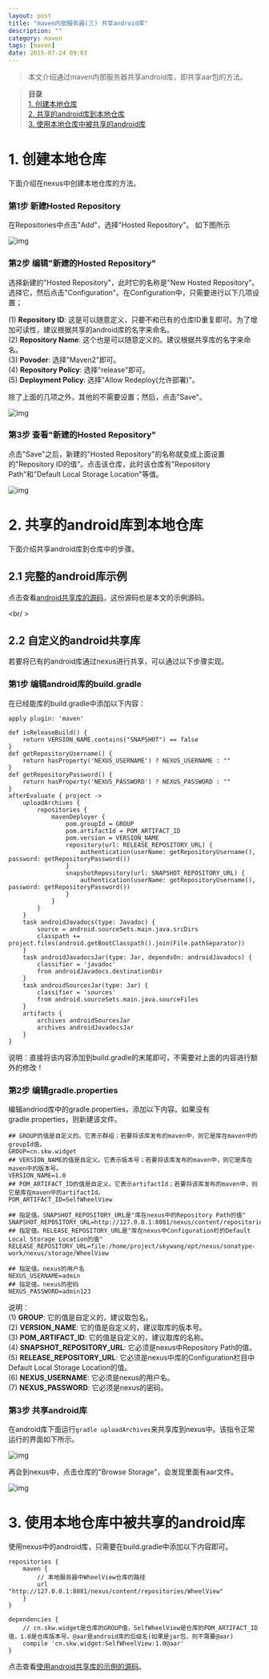 ```yaml
---
layout: post
title: "maven内部服务器(三) 共享android库"
description: ""
category: maven
tags: [maven]
date: 2015-07-24 09:03
---
```


> 本文介绍通过maven内部服务器共享android库，即共享aar包的方法。

> **目录**  
[1. 创建本地仓库](#anchor1)  
[2. 共享的android库到本地仓库](#anchor2)  
[3. 使用本地仓库中被共享的android库](#anchor3)  


<a name="anchor1"></a>
# 1. 创建本地仓库

下面介绍在nexus中创建本地仓库的方法。

### 第1步 新建Hosted Repository

在Repositories中点击"Add"，选择"Hosted Repository"。 如下图所示

![img](/media/pic/tools/nexus/m3_01.jpg)


### 第2步 编辑"新建的Hosted Repository"

选择新建的"Hosted Repository"，此时它的名称是"New Hosted Repository"。选择它，然后点击"Configuration"。在Configuration中，只需要进行以下几项设置；

(1) **Repository ID**: 这是可以随意定义，只要不和已有的仓库ID重复即可。为了增加可读性，建议根据共享的android库的名字来命名。  
(2) **Repository Name**: 这个也是可以随意定义的。建议根据共享库的名字来命名。  
(3) **Povoder**: 选择"Maven2"即可。  
(4) **Repository Policy**: 选择"release"即可。  
(5) **Deployment Policy**: 选择"Allow Redeploy(允许部署)"。  

除了上面的几项之外，其他的不需要设置；然后，点击"Save"。

![img](/media/pic/tools/nexus/m3_02.jpg)

### 第3步 查看"新建的Hosted Repository"

点击"Save"之后，新建的"Hosted Repository"的名称就变成上面设置的"Repository ID的值"。点击该仓库，此时该仓库有"Repository Path"和"Default Local Storage Location"等值。

![img](/media/pic/tools/nexus/m3_03.jpg)



<a name="anchor2"></a>
# 2. 共享的android库到本地仓库

下面介绍共享android库到仓库中的步骤。

## 2.1 完整的android库示例

点击查看[android共享库的源码](https://github.com/wangkuiwu/maven_nexus_demo/tree/master/android/basic_library/WheelViewLibrary)，这份源码也是本文的示例源码。


<br/ >
## 2.2 自定义的android共享库

若要将已有的android库通过nexus进行共享，可以通过以下步骤实现。

### 第1步 编辑android库的build.gradle

在已经能库的build.gradle中添加以下内容：

    apply plugin: 'maven' 

    def isReleaseBuild() {
        return VERSION_NAME.contains("SNAPSHOT") == false
    }
    def getRepositoryUsername() {
        return hasProperty('NEXUS_USERNAME') ? NEXUS_USERNAME : ""
    }
    def getRepositoryPassword() {
        return hasProperty('NEXUS_PASSWORD') ? NEXUS_PASSWORD : ""
    }
    afterEvaluate { project ->
        uploadArchives {
            repositories {
                mavenDeployer {
                    pom.groupId = GROUP
                    pom.artifactId = POM_ARTIFACT_ID
                    pom.version = VERSION_NAME
                    repository(url: RELEASE_REPOSITORY_URL) {
                        authentication(userName: getRepositoryUsername(), password: getRepositoryPassword())
                    }   
                    snapshotRepository(url: SNAPSHOT_REPOSITORY_URL) {
                        authentication(userName: getRepositoryUsername(), password: getRepositoryPassword())
                    }   
                }   
            }   
        }   
        task androidJavadocs(type: Javadoc) {
            source = android.sourceSets.main.java.srcDirs
            classpath += project.files(android.getBootClasspath().join(File.pathSeparator))
        }   
        task androidJavadocsJar(type: Jar, dependsOn: androidJavadocs) {
            classifier = 'javadoc'
            from androidJavadocs.destinationDir
        }   
        task androidSourcesJar(type: Jar) {
            classifier = 'sources'
            from android.sourceSets.main.java.sourceFiles
        }   
        artifacts {
            archives androidSourcesJar
            archives androidJavadocsJar
        }
    }

说明：直接将该内容添加到build.gradle的末尾即可，不需要对上面的内容进行额外的修改！


### 第2步 编辑gradle.properties

编辑andriod库中的gradle.properties，添加以下内容。如果没有gradle.properties，则新建该文件。

    ## GROUP的值是自定义的。它表示群组；若要将该库发布的maven中，则它是库在maven中的groupId值。
    GROUP=cn.skw.widget
    ## VERSION_NAME的值是自定义。它表示版本号；若要将该库发布的maven中，则它是库在maven中的版本号。
    VERSION_NAME=1.0               
    ## POM_ARTIFACT_ID的值是自定义。它表示artifactId；若要将该库发布的maven中，则它是库在maven中的artifactId。
    POM_ARTIFACT_ID=SelfWheelView
  
    ## 指定值。SNAPSHOT_REPOSITORY_URL是"库在nexus中的Repository Path的值"
    SNAPSHOT_REPOSITORY_URL=http://127.0.0.1:8081/nexus/content/repositories/WheelView
    ## 指定值。RELEASE_REPOSITORY_URL是"库在nexus中Configuration栏的Default Local Storage Location的值"
    RELEASE_REPOSITORY_URL=file:/home/project/skywang/opt/nexus/sonatype-work/nexus/storage/WheelView
        
    ## 指定值。nexus的用户名
    NEXUS_USERNAME=admin
    ## 指定值。nexus的密码
    NEXUS_PASSWORD=admin123

说明：  
(1) **GROUP**: 它的值是自定义的，建议取包名。  
(2) **VERSION_NAME**: 它的值是自定义的，建议取库的版本号。  
(3) **POM_ARTIFACT_ID**: 它的值是自定义的，建议取库的名称。  
(4) **SNAPSHOT_REPOSITORY_URL**: 它必须是nexus中Repository Path的值。  
(5) **RELEASE_REPOSITORY_URL**: 它必须是nexus中库的Configuration栏目中Default Local Storage Location的值。  
(6) **NEXUS_USERNAME**: 它必须是nexus的用户名。  
(7) **NEXUS_PASSWORD**: 它必须是nexus的密码。  


### 第3步 共享android库

在android库下面运行`gradle uploadArchives`来共享库到nexus中。该指令正常运行的界面如下所示。

![img](/media/pic/tools/nexus/m3_04.jpg)


再会到nexus中，点击仓库的"Browse Storage"，会发现里面有aar文件。

![img](/media/pic/tools/nexus/m3_05.jpg)


<a name="anchor3"></a>
# 3. 使用本地仓库中被共享的android库

使用nexus中的android库，只需要在build.gradle中添加以下内容即可。

    repositories {
        maven {
            // 本地服务器中WheelView仓库的路径
            url "http://127.0.0.1:8081/nexus/content/repositories/WheelView"
        }   
    }

    dependencies {
        // cn.skw.widget是仓库的GROUP值，SelfWheelView是仓库的POM_ARTIFACT_ID值，1.0是仓库版本号，@aar是android库的后缀名(如果是jar包，则不需要@aar)
        compile 'cn.skw.widget:SelfWheelView:1.0@aar'
    }

点击查看[使用android共享库的示例的源码](https://github.com/wangkuiwu/maven_nexus_demo/tree/master/android/basic_library/WheelViewLibrary_demo)。


